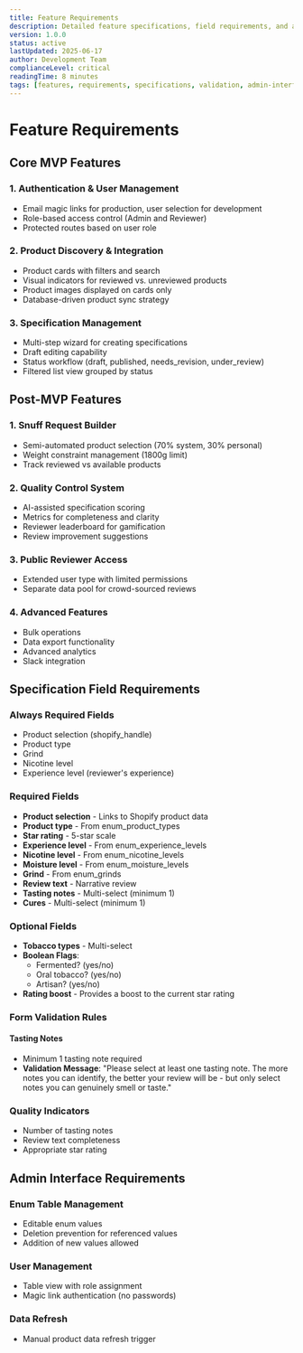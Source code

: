 ```yaml
---
title: Feature Requirements
description: Detailed feature specifications, field requirements, and acceptance criteria
version: 1.0.0
status: active
lastUpdated: 2025-06-17
author: Development Team
complianceLevel: critical
readingTime: 8 minutes
tags: [features, requirements, specifications, validation, admin-interface]
---
```


# Feature Requirements

<!-- AI_QUICK_REF
Key Rules: Required field specifications (line 52), Multi-step wizard requirements (line 17), Role-based access (line 6)
Avoid: Missing required field validation, Ignoring wizard structure, Overlooking admin interface specs
-->

<!-- AI_SUMMARY
This document defines the detailed feature specifications for the Specification Builder application with these key components:

• Core MVP Features - Authentication with magic links, product discovery with visual indicators, multi-step specification wizard, and status workflow management
• Post-MVP Features - Snuff request builder, quality control system, public reviewer access, and advanced analytics capabilities
• Specification Field Requirements - Required fields (product selection, ratings, reviews, tasting notes), optional fields (tobacco types, boolean flags), and validation rules
• Form Validation Rules - Minimum tasting note requirements, quality indicators, and user guidance messaging for form completion
• Admin Interface Requirements - Enum table management, user management with role assignment, and manual data refresh capabilities
• Quality Control System - AI-assisted scoring, completeness metrics, reviewer leaderboards, and improvement suggestions

This document serves as the definitive specification guide that translates business requirements into specific development tasks and acceptance criteria.
-->

## Core MVP Features

### 1. Authentication & User Management
- Email magic links for production, user selection for development
- Role-based access control (Admin and Reviewer)
- Protected routes based on user role

### 2. Product Discovery & Integration
- Product cards with filters and search
- Visual indicators for reviewed vs. unreviewed products
- Product images displayed on cards only
- Database-driven product sync strategy

### 3. Specification Management
- Multi-step wizard for creating specifications
- Draft editing capability
- Status workflow (draft, published, needs_revision, under_review)
- Filtered list view grouped by status

## Post-MVP Features

### 1. Snuff Request Builder
- Semi-automated product selection (70% system, 30% personal)
- Weight constraint management (1800g limit)
- Track reviewed vs available products

### 2. Quality Control System
- AI-assisted specification scoring
- Metrics for completeness and clarity
- Reviewer leaderboard for gamification
- Review improvement suggestions

### 3. Public Reviewer Access
- Extended user type with limited permissions
- Separate data pool for crowd-sourced reviews

### 4. Advanced Features
- Bulk operations
- Data export functionality
- Advanced analytics
- Slack integration

## Specification Field Requirements

### Always Required Fields
- Product selection (shopify_handle)
- Product type
- Grind
- Nicotine level
- Experience level (reviewer's experience)

### Required Fields
- **Product selection** - Links to Shopify product data
- **Product type** - From enum_product_types
- **Star rating** - 5-star scale
- **Experience level** - From enum_experience_levels
- **Nicotine level** - From enum_nicotine_levels
- **Moisture level** - From enum_moisture_levels
- **Grind** - From enum_grinds
- **Review text** - Narrative review
- **Tasting notes** - Multi-select (minimum 1)
- **Cures** - Multi-select (minimum 1)

### Optional Fields
- **Tobacco types** - Multi-select
- **Boolean Flags**:
  - Fermented? (yes/no)
  - Oral tobacco? (yes/no)
  - Artisan? (yes/no)
- **Rating boost** - Provides a boost to the current star rating

### Form Validation Rules

#### Tasting Notes
- Minimum 1 tasting note required
- **Validation Message**: "Please select at least one tasting note. The more notes you can identify, the better your review will be - but only select notes you can genuinely smell or taste."

### Quality Indicators
- Number of tasting notes
- Review text completeness
- Appropriate star rating

## Admin Interface Requirements

### Enum Table Management
- Editable enum values
- Deletion prevention for referenced values
- Addition of new values allowed

### User Management
- Table view with role assignment
- Magic link authentication (no passwords)

### Data Refresh
- Manual product data refresh trigger
